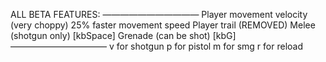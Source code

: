 ALL BETA FEATURES:
———————————
Player movement velocity (very choppy) 25% faster movement speed
Player trail (REMOVED)
Melee (shotgun only) [kbSpace]
Grenade (can be shot) [kbG]
———————————
v for shotgun
p for pistol
m for smg
r for reload
